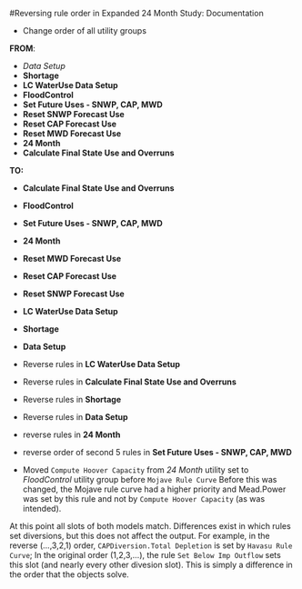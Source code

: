 #Reversing rule order in Expanded 24 Month Study: Documentation

- Change order of all utility groups 

__FROM__:
- _Data Setup_
- __Shortage__
- __LC WaterUse Data Setup__
- __FloodControl__
- __Set Future Uses - SNWP, CAP, MWD__
- __Reset SNWP Forecast Use__
- __Reset CAP Forecast Use__
- __Reset MWD Forecast Use__
- __24 Month__
- __Calculate Final State Use and Overruns__

__TO:__
- __Calculate Final State Use and Overruns__
- __FloodControl__
- __Set Future Uses - SNWP, CAP, MWD__
- __24 Month__
- __Reset MWD Forecast Use__
- __Reset CAP Forecast Use__
- __Reset SNWP Forecast Use__
- __LC WaterUse Data Setup__
- __Shortage__
- __Data Setup__

- Reverse rules in __LC WaterUse Data Setup__
- Reverse rules in __Calculate Final State Use and Overruns__
- Reverse rules in __Shortage__
- Reverse rules in __Data Setup__
- reverse rules in __24 Month__
- reverse order of second 5 rules in __Set Future Uses - SNWP, CAP, MWD__
- Moved `Compute Hoover Capacity` from _24 Month_ utility set to _FloodControl_ utility group before `Mojave Rule Curve`  Before this was changed, the Mojave rule curve had a higher priority and Mead.Power was set by this rule and not by `Compute Hoover Capacity` (as was intended). 

At this point all slots of both models match.  Differences exist in which rules set diversions, but this does not affect the output. For example, in the reverse (...,3,2,1) order, `CAPDiversion.Total Depletion` is set by `Havasu Rule Curve`; In the original order (1,2,3,...), the rule `Set Below Imp Outflow` sets this slot (and nearly every other divesion slot). This is simply a difference in the order that the objects solve. 